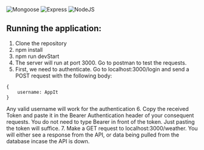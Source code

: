![Mongoose](https://img.shields.io/badge/MongoDB-6.1.2-fcba03)
![Express](https://img.shields.io/badge/Express-^4.17.2-green)
![NodeJS](https://img.shields.io/badge/NodeJS-17.0.0-red)

## Running the application:

1. Clone the repository
2. npm install
3. npm run devStart
4. The server will run at port 3000. Go to postman to test the requests.
5. First, we need to authenticate. Go to localhost:3000/login and send a POST request with the following body:

```
{
    username: AppIt
}

```

Any valid username will work for the authentication 6. Copy the received Token and paste it in the Bearer Authentication header of your consequent requests. You do not need to type Bearer in front of the token. Just pasting the token will suffice. 7. Make a GET request to localhost:3000/weather. You will either see a response from the API, or data being pulled from the database incase the API is down.
